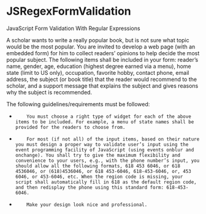 # JSRegexFormValidation
JavaScript Form Validation With Regular Expressions

A scholar wants to write a really popular book, but is not sure what topic would be the most popular. You are invited to develop a web page (with an embedded form) for him to collect readers’ opinions to help decide the most popular subject. The following items shall be included in your form: reader’s name, gender, age, education (highest degree earned via a menu), home state (limit to US only), occupation, favorite hobby, contact phone, email address, the subject (or book title) that the reader would recommend to the scholar, and a support message that explains the subject and gives reasons why the subject is recommended.

The following guidelines/requirements must be followed:

-         You must choose a right type of widget for each of the above items to be included. For example, a menu of state names shall be provided for the readers to choose from.
-         For most (if not all) of the input items, based on their nature you must design a proper way to validate user’s input using the event programming facility of JavaScript (using events onblur and onchange). You shall try to give the maximum flexibility and convenience to your users, e.g., with the phone number’s input, you should allow all the following formats, 618 453 6046, or 618 4536046, or (618)4536046, or 618 453-6046, 618-453-6046, or, 453 6046, or 453-6046, etc. When the region code is missing, your script shall automatically fill in 618 as the default region code, and then redisplay the phone using this standard form: 618-453-6046.
-         Make your design look nice and professional.